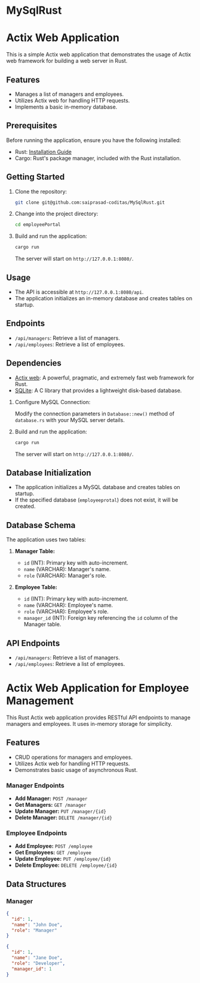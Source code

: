 # MySqlRust
# Actix Web Application

This is a simple Actix web application that demonstrates the usage of Actix web framework for building a web server in Rust.

## Features

- Manages a list of managers and employees.
- Utilizes Actix web for handling HTTP requests.
- Implements a basic in-memory database.

## Prerequisites

Before running the application, ensure you have the following installed:

- Rust: [Installation Guide](https://www.rust-lang.org/tools/install)
- Cargo: Rust's package manager, included with the Rust installation.

## Getting Started

1. Clone the repository:

    ```bash
    git clone git@github.com:saiprasad-coditas/MySqlRust.git
    ```

2. Change into the project directory:

    ```bash
    cd employeePortal
    ```

3. Build and run the application:

    ```bash
    cargo run
    ```

    The server will start on `http://127.0.0.1:8080/`.

## Usage

- The API is accessible at `http://127.0.0.1:8080/api`.
- The application initializes an in-memory database and creates tables on startup.

## Endpoints

- `/api/managers`: Retrieve a list of managers.
- `/api/employees`: Retrieve a list of employees.

## Dependencies

- [Actix web](https://actix.rs/): A powerful, pragmatic, and extremely fast web framework for Rust.
- [SQLite](https://www.sqlite.org/): A C library that provides a lightweight disk-based database.

1. Configure MySQL Connection:
   
    Modify the connection parameters in `Database::new()` method of `database.rs` with your MySQL server details.

2. Build and run the application:

    ```bash
    cargo run
    ```

    The server will start on `http://127.0.0.1:8080/`.

## Database Initialization

- The application initializes a MySQL database and creates tables on startup.
- If the specified database (`employeeprotal`) does not exist, it will be created.

## Database Schema

The application uses two tables:

1. **Manager Table:**
   - `id` (INT): Primary key with auto-increment.
   - `name` (VARCHAR): Manager's name.
   - `role` (VARCHAR): Manager's role.

2. **Employee Table:**
   - `id` (INT): Primary key with auto-increment.
   - `name` (VARCHAR): Employee's name.
   - `role` (VARCHAR): Employee's role.
   - `manager_id` (INT): Foreign key referencing the `id` column of the Manager table.

## API Endpoints

- `/api/managers`: Retrieve a list of managers.
- `/api/employees`: Retrieve a list of employees.

# Actix Web Application for Employee Management

This Rust Actix web application provides RESTful API endpoints to manage managers and employees. It uses in-memory storage for simplicity.

## Features

- CRUD operations for managers and employees.
- Utilizes Actix web for handling HTTP requests.
- Demonstrates basic usage of asynchronous Rust.

### Manager Endpoints

- **Add Manager:** `POST /manager`
- **Get Managers:** `GET /manager`
- **Update Manager:** `PUT /manager/{id}`
- **Delete Manager:** `DELETE /manager/{id}`

### Employee Endpoints

- **Add Employee:** `POST /employee`
- **Get Employees:** `GET /employee`
- **Update Employee:** `PUT /employee/{id}`
- **Delete Employee:** `DELETE /employee/{id}`

## Data Structures

### Manager

```json
{
  "id": 1,
  "name": "John Doe",
  "role": "Manager"
}

{
  "id": 1,
  "name": "Jane Doe",
  "role": "Developer",
  "manager_id": 1
}
```

